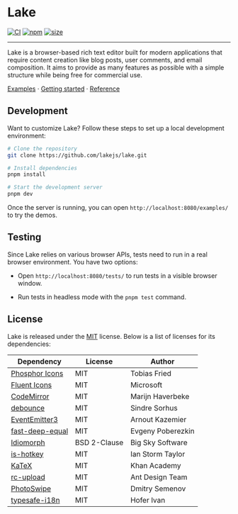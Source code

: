 # Lake

[![CI](https://github.com/lakejs/lake/actions/workflows/ci.yml/badge.svg)](https://github.com/lakejs/lake/actions)
[![npm](https://img.shields.io/npm/v/lakelib)](https://npmjs.org/package/lakelib)
[![size](https://badgen.net/bundlephobia/minzip/lakelib?style=flat-square)](https://bundlephobia.com/package/lakelib)

---

Lake is a browser-based rich text editor built for modern applications that require content creation like blog posts, user comments, and email composition. It aims to provide as many features as possible with a simple structure while being free for commercial use.

[Examples](https://lakejs.org/examples/) · [Getting started](https://lakejs.org/guide/) · [Reference](https://lakejs.org/reference/)

## Development

Want to customize Lake? Follow these steps to set up a local development environment:

``` bash
# Clone the repository
git clone https://github.com/lakejs/lake.git

# Install dependencies
pnpm install

# Start the development server
pnpm dev
```

Once the server is running, you can open `http://localhost:8080/examples/` to try the demos.

## Testing

Since Lake relies on various browser APIs, tests need to run in a real browser environment. You have two options:

* Open `http://localhost:8080/tests/` to run tests in a visible browser window.

* Run tests in headless mode with the `pnpm test` command.

## License

Lake is released under the [MIT](https://github.com/lakejs/lake/blob/main/LICENSE) license. Below is a list of licenses for its dependencies:

| Dependency | License | Author |
| -------------  | ------------- | ------------- |
| [Phosphor Icons](https://phosphoricons.com/) | MIT | Tobias Fried |
| [Fluent Icons](https://fluenticons.co/) | MIT | Microsoft |
| [CodeMirror](https://codemirror.net/) | MIT | Marijn Haverbeke |
| [debounce](https://github.com/sindresorhus/debounce) | MIT | Sindre Sorhus |
| [EventEmitter3](https://github.com/primus/eventemitter3) | MIT | Arnout Kazemier |
| [fast-deep-equal](https://github.com/epoberezkin/fast-deep-equal) | MIT | Evgeny Poberezkin |
| [Idiomorph](https://github.com/bigskysoftware/idiomorph) | BSD 2-Clause | Big Sky Software |
| [is-hotkey](https://github.com/ianstormtaylor/is-hotkey) | MIT | Ian Storm Taylor |
| [KaTeX](https://katex.org/) | MIT | Khan Academy |
| [rc-upload](https://github.com/react-component/upload) | MIT | Ant Design Team |
| [PhotoSwipe](https://photoswipe.com/) | MIT | Dmitry Semenov |
| [typesafe-i18n](https://github.com/ivanhofer/typesafe-i18n) | MIT | Hofer Ivan |
